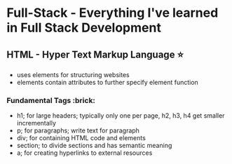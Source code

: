 # Full-Stack -  Everything I've learned in Full Stack Development

## HTML - Hyper Text Markup Language :star:

* uses elements for structuring websites 
* elements contain attributes to further specify element function

### Fundamental Tags :brick:
* h1; for large headers; typically only one per page, h2, h3, h4 get smaller incrementally
* p; for paragraphs; write text for paragraph
* div; for containing HTML code and elements
* section; to divide sections and has semantic meaning
* a; for creating hyperlinks to external resources

